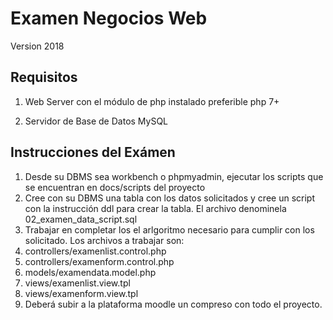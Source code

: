 # Examen Negocios Web

Version 2018

## Requisitos

1. Web Server con el módulo de php instalado preferible php 7+

2. Servidor de Base de Datos MySQL

## Instrucciones del Exámen

1. Desde su DBMS sea workbench o phpmyadmin, ejecutar los scripts que se encuentran en docs/scripts del proyecto
2. Cree con su DBMS una tabla con los datos solicitados y cree un script con la instrucción ddl para crear la tabla. El archivo denominela 02_examen_data_script.sql
3. Trabajar en completar los el arlgoritmo necesario para cumplir con los solicitado. Los archivos a trabajar son:
  1. controllers/examenlist.control.php
  2. controllers/examenform.control.php
  3. models/examendata.model.php
  4. views/examenlist.view.tpl
  5. views/examenform.view.tpl
4. Deberá subir a la plataforma moodle un compreso con todo el proyecto.
